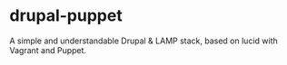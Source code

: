 drupal-puppet
=============

A simple and understandable Drupal &amp; LAMP stack, based on lucid with Vagrant and Puppet.
